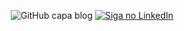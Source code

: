 <p align="center">
   <img alt="GitHub capa blog" src="https://drive.google.com/drive/u/0/folders/1yKEVf6fn7lPmHOuy7mOI5LvngkK5Vey7">
  
 <a href="https://www.linkedin.com/in/larissamreis/">
    <img alt="Siga no LinkedIn" src="https://media-exp1.licdn.com/dms/image/C4D03AQEukbSmfWW0pA/profile-displayphoto-shrink_800_800/0/1615426141838?e=1623888000&v=beta&t=GcI9LgTr5Lce9OUy3o-H4kIcHecrf7zgyuqXi4ZFkOw">
  </a>
